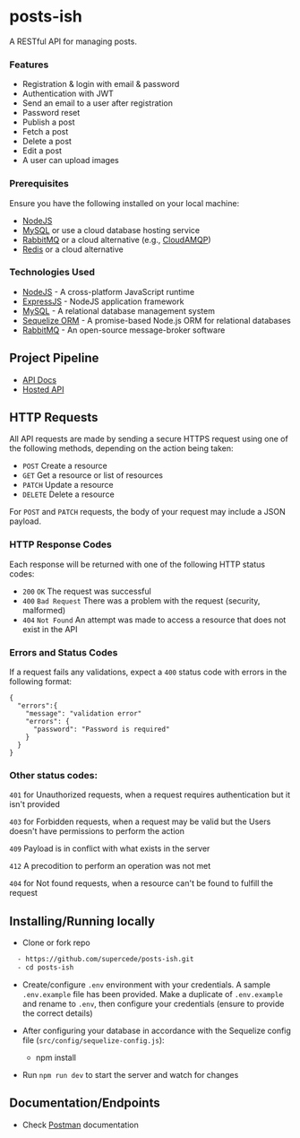 # posts-ish

A RESTful API for managing posts.

### Features

- Registration & login with email & password
- Authentication with JWT
- Send an email to a user after registration
- Password reset
- Publish a post
- Fetch a post
- Delete a post
- Edit a post
- A user can upload images

### Prerequisites

Ensure you have the following installed on your local machine:

- [NodeJS](https://nodejs.org/en/download/)
- [MySQL](https://www.mysql.com/downloads/) or use a cloud database hosting service
- [RabbitMQ](https://www.rabbitmq.com/download.html) or a cloud alternative (e.g., [CloudAMQP](https://www.cloudamqp.com/))
- [Redis](https://redis.io/download) or a cloud alternative

### Technologies Used

- [NodeJS](https://nodejs.org/en/download/) - A cross-platform JavaScript runtime
- [ExpressJS](https://expressjs.com/) - NodeJS application framework
- [MySQL](https://www.mysql.com/downloads/) - A relational database management system
- [Sequelize ORM](https://sequelize.org/) - A promise-based Node.js ORM for relational databases
- [RabbitMQ](https://www.rabbitmq.com/download.html) - An open-source message-broker software

## Project Pipeline

- [API Docs](https://documenter.getpostman.com/view/8630438/TzJyaaEP)
- [Hosted API](http://posts-ish.herokuapp.com/)

## HTTP Requests

All API requests are made by sending a secure HTTPS request using one of the following methods, depending on the action being taken:

- `POST` Create a resource
- `GET` Get a resource or list of resources
- `PATCH` Update a resource
- `DELETE` Delete a resource

For `POST` and `PATCH` requests, the body of your request may include a JSON payload.

### HTTP Response Codes

Each response will be returned with one of the following HTTP status codes:

- `200` `OK` The request was successful
- `400` `Bad Request` There was a problem with the request (security, malformed)
- `404` `Not Found` An attempt was made to access a resource that does not exist in the API

### Errors and Status Codes

If a request fails any validations, expect a `400` status code with errors in the following format:

```source-json
{
  "errors":{
    "message": "validation error"
    "errors": {
      "password": "Password is required"
    }
  }
}
```

### Other status codes:

`401` for Unauthorized requests, when a request requires authentication but it isn't provided

`403` for Forbidden requests, when a request may be valid but the Users doesn't have permissions to perform the action

`409` Payload is in conflict with what exists in the server

`412` A precodition to perform an operation was not met

`404` for Not found requests, when a resource can't be found to fulfill the request

## Installing/Running locally

* Clone or fork repo

```bash
  - https://github.com/supercede/posts-ish.git
  - cd posts-ish
```

* Create/configure `.env` environment with your credentials. A sample `.env.example` file has been provided. Make a duplicate of `.env.example` and rename to `.env`, then configure your credentials (ensure to provide the correct details)
* After configuring your database in accordance with the Sequelize config file (`src/config/sequelize-config.js`):

    - npm install
* Run `npm run dev` to start the server and watch for changes

## Documentation/Endpoints

- Check [Postman](https://documenter.getpostman.com/view/8630438/TzJyaaEP) documentation
